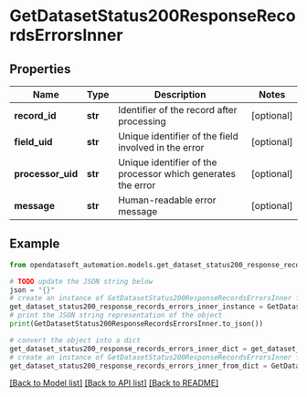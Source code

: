 # GetDatasetStatus200ResponseRecordsErrorsInner


## Properties

Name | Type | Description | Notes
------------ | ------------- | ------------- | -------------
**record_id** | **str** | Identifier of the record after processing | [optional] 
**field_uid** | **str** | Unique identifier of the field involved in the error | [optional] 
**processor_uid** | **str** | Unique identifier of the processor which generates the error | [optional] 
**message** | **str** | Human-readable error message | [optional] 

## Example

```python
from opendatasoft_automation.models.get_dataset_status200_response_records_errors_inner import GetDatasetStatus200ResponseRecordsErrorsInner

# TODO update the JSON string below
json = "{}"
# create an instance of GetDatasetStatus200ResponseRecordsErrorsInner from a JSON string
get_dataset_status200_response_records_errors_inner_instance = GetDatasetStatus200ResponseRecordsErrorsInner.from_json(json)
# print the JSON string representation of the object
print(GetDatasetStatus200ResponseRecordsErrorsInner.to_json())

# convert the object into a dict
get_dataset_status200_response_records_errors_inner_dict = get_dataset_status200_response_records_errors_inner_instance.to_dict()
# create an instance of GetDatasetStatus200ResponseRecordsErrorsInner from a dict
get_dataset_status200_response_records_errors_inner_from_dict = GetDatasetStatus200ResponseRecordsErrorsInner.from_dict(get_dataset_status200_response_records_errors_inner_dict)
```
[[Back to Model list]](../README.md#documentation-for-models) [[Back to API list]](../README.md#documentation-for-api-endpoints) [[Back to README]](../README.md)



